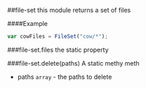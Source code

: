 <a name="module_file-set"></a>
##file-set
this module returns a set of files

  
####Example
```js
var cowFiles = FileSet("cow/*");
```
<a name="module_file-set#files"></a>
###file-set.files
the static property

  
<a name="module_file-set#delete"></a>
###file-set.delete(paths)
A static methy meth


- paths `array` - the paths to delete

